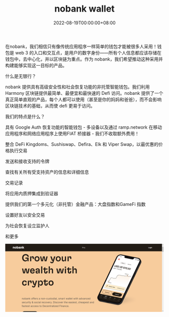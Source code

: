 ﻿---
title: "nobank wallet"
description: "nobank 提供具有高级安全性和社会恢复功能的非托管智能钱包。发现去中心化金融的最简单、最便宜和最快的访问方式"
date: 2022-08-19T00:00:00+08:00
lastmod: 2022-08-19T00:00:00+08:00
draft: false
authors: ["浮尘"]
featuredImage: "nobank-wallet.png"
tags: ["DeFi","nobank wallet"]
categories: ["nfts"]
nfts: ["DeFi"]
blockchain: "Harmony"
website: "https://nobank.one/"
twitter: "https://twitter.com/nobankfinance"
discord: "https://discord.com/invite/gHeHD4fAqK"
telegram: ""
github: ""
youtube: "https://www.youtube.com/channel/UCg7OZRBSoR8pWeZaPCbQ__A"
twitch: ""
facebook: ""
instagram: "https://www.instagram.com/accounts/login/?next=/nobankfinance/"
reddit: ""
medium: ""
steam: ""
gitbook: ""
googleplay: ""
appstore: ""
status: "Live"
weight: 
lightgallery: true
toc: true
pinned: false
recommend: false
recommend1: false
---
在nobank，我们相信只有像传统应用程序一样简单的钱包才能被很多人采用！钱包是 web 3 的入口和交互点，是用户的数字身份——所有个人信息都应该存储在钱包中，去中心化，并以区块链为重点。作为 nobank，我们希望推动这种采用并构建能够实现这一目标的产品。

什么是无银行？

nobank 提供具有高级安全性和社会恢复功能的非托管智能钱包。我们利用Harmony 区块链提供最简单、最便宜和最快速的 Defi 访问。nobank 提供了一个真正简单直观的产品，每个人都可以使用（甚至是你的妈妈和爸爸），而不会影响区块链技术的基础，从而使 defi 更易于访问。 

我们的特点是什么？

具有 Google Auth 恢复功能的智能钱包 - 多设备以及通过 ramp.network 在移动应用程序和网络应用程序上使用FIAT 桥接器 - 我们不收取额外费用！

整合 DeFi Kingdoms、Sushiswap、Defira、Elk 和 Viper Swap，以最优惠的价格执行交易

发送和接收支持的令牌

查找有关所有受支持资产的信息和详细信息

交易记录

将应用内质押集成到验证器

提供我们的第一个多元化（非托管）金融产品：大盘指数和GameFi 指数

设置好友以安全交易

为社会恢复设立监护人

和更多

![1](1651612323131.png)